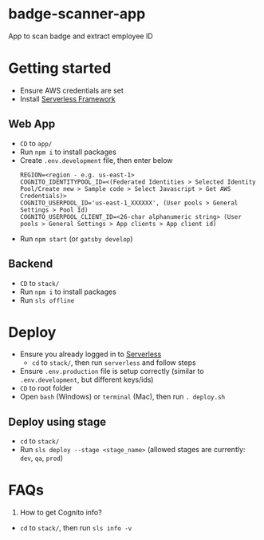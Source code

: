 # badge-scanner-app
App to scan badge and extract employee ID

# Getting started
- Ensure AWS credentials are set
- Install [Serverless Framework](https://serverless.com/)

## Web App
- `CD` to `app/`
- Run `npm i` to install packages
- Create `.env.development` file, then enter below
  ```
  REGION=<region - e.g. us-east-1>
  COGNITO_IDENTITYPOOL_ID=<(Federated Identities > Selected Identity Pool/Create new > Sample code > Select Javascript > Get AWS Credentials)>
  COGNITO_USERPOOL_ID='us-east-1_XXXXXX', (User pools > General Settings > Pool Id)
  COGNITO_USERPOOL_CLIENT_ID=<26-char alphanumeric string> (User pools > General Settings > App clients > App client id)
  ```
- Run `npm start` (or `gatsby develop`)

## Backend
- `CD` to `stack/`
- Run `npm i` to install packages
- Run `sls offline`

# Deploy
- Ensure you already logged in to [Serverless](https://dashboard.serverless.com/)
  - `cd` to `stack/`, then run `serverless` and follow steps
- Ensure `.env.production` file is setup correctly (similar to `.env.development`, but different keys/ids)
- `CD` to root folder
- Open `bash` (Windows) or `terminal` (Mac), then run `. deploy.sh`

## Deploy using stage
- `cd` to `stack/`
- Run `sls deploy --stage <stage_name>` (allowed stages are currently: `dev`, `qa`, `prod`)

# FAQs
1. How to get Cognito info?
  - `cd` to `stack/`, then run `sls info -v`
